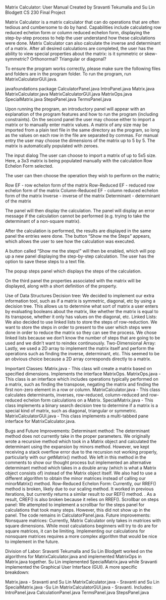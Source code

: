 Matrix Calculator: User Manual
Created by Sravanti Tekumalla and Su Lin Blodgett 
CS 230 Final Project

Matrix Calculator is a matrix calculator that can do operations that are often tedious and cumbersome to do by hand. Capabilities include calculating row reduced echelon form or column reduced echelon form, displaying the step-by-step process to help the user understand how these calculations were done. Matrix Calculator can also calculate the inverse and determinant of a matrix. After all desired calculations are completed, the user has the ability to view special properties about the matrix: is it symmetric or skew-symmetric? Orthonormal? Triangular or diagonal?

To ensure the program works correctly, please make sure the following files and folders are in the program folder. To run the program, run MatrixCalculatorGUI.java.

javafoundations package
CalculatorPanel.java
IntroPanel.java
Matrix.java
MatrixCalculator.java
MatrixCalculatorGUI.java
MatrixOps.java
SpecialMatrix.java
StepsPanel.java
TermsPanel.java

Upon running the program, an introductory panel will appear with an explanation of the program features and how to run the program (including constraints).
On the second panel the user may choose either to import a matrix or to manually enter matrix values. A matrix of any size may be imported from a plain text file in the same directory as the program, so long as the values on each row in the file are separated by commas. For manual entry the user may choose the dimensions of the matrix up to 5 by 5. The matrix is automatically populated with zeroes.


The input dialog
The user can choose to import a matrix of up to 5x5 size. Here, a 3x3 matrix is being populated manually with the calculation Row Echelon Form selected.



The user can then choose the operation they wish to perform on the matrix;

Row EF - row echelon form of the matrix
Row-Reduced EF - reduced row echelon form of the matrix
Column-Reduced EF - column reduced echelon form of the matrix
Inverse - inverse of the matrix
Determinant - determinant of the matrix

The panel will then display the calculation. The panel will display an error message if the calculation cannot be performed (e.g. trying to take the determinant of a non-square matrix).




After the calculation is performed, the results are displayed in the same panel the entries were done. The button “Show me the Steps” appears, which allows the user to see how the calculation was executed. 




A button called “Show me the steps!” will then be enabled, which will pop up a new panel displaying the step-by-step calculation. The user has the option to save these steps to a text file.

The popup steps panel which displays the steps of the calculation. 



On the third panel the properties associated with the matrix will be displayed, along with a short definition of the property.


Use of Data Structures
Decision tree: We decided to implement our extra information tool, such as if a matrix is symmetric, diagonal, etc by using a decision tree. This allows us to determine what sort of matrix a user enters by evaluating booleans about the matrix, like whether the matrix is equal to its transpose, whether it only has values on the diagonal, etc. 
Linked Lists: We also decided to use linked lists to store the steps of row-reduction. We want to store the steps in order to present to the user which steps were done in order to reduce the matrix so they can see the process. We chose linked lists because we don’t know the number of steps that are going to be used and we didn’t want to reindex continuously. 
Two-Dimensional Array: Lastly, we used a 2D array to implement the matrix itself and perform the operations such as finding the inverse, determinant, etc. This seemed to be an obvious choice because a 2D array corresponds directly to a matrix.

Important Classes: 
Matrix.java - This class will create a matrix based on specified dimensions. Implements the interface MatrixOps.
MatrixOps.java - This class is an interface which includes operations typically performed on a matrix, such as finding the transpose, negating the matrix and finding the first non-zero element in a row or column. 
MatrixCalculator.java - This class calculates determinants, inverses, row-reduced, column-reduced and row-reduced echelon form calculations on a Matrix. 
SpecialMatrix.java - This class implements a binary search decision tree to determine if a matrix is a special kind of matrix, such as diagonal, triangular or symmetric. 
MatrixCalculatorGUI.java - This class implements a multi-tabbed pane interface for MatrixCalculator.java. 


Bugs and Future Improvements: 
Determinant method: The determinant method does not currently take in the proper parameters. We originally wrote a recursive method which took in a Matrix object and calculated the determinant using the expansion by minors method. However, we kept receiving a stack overflow error due to the recursion not working properly, particularly with our getMatrix() method. We left in this method in the comments to show our thought process but implemented an alternative determinant method which takes in a double array (which is what a Matrix object consists of) instead of the  Matrix object itself. We also had to use a different algorithm to obtain the minor matrices instead of calling our minorMatrix() method. 
Row-Reduced Echelon Form: Currently, our RREF() method is broken, likely due to our scaling method. It worked in previous iterations, but currently returns a similar result to our REF() method. . As a result, CREF() is also broken because it relies on RREF().
Scrollbar on steps panel: We attempted to implement a scrollbar for the steps panel for calculations that took many steps. However, this did not show up in the panel. The code remains in CalculatorPanel.java. 
Future improvements: Nonsquare matrices: Currently, Matrix Calculator only takes in matrices with square dimensions. While most calculations beginners will try to do are for square matrices, it can be limiting. Implementing our calculations for nonsquare matrices requires a more complex algorithm that would be nice to implement in the future. 

Division of Labor:
Sravanti Tekumalla and Su Lin Blodgett worked on the algorithms for MatrixCalculator.java and implemented MatrixOps in Matrix.java together. Su Lin implemented SpecialMatrix.java while Sravanti implemented the Graphical User Interface (GUI). A more specific breakdown:

Matrix.java - Sravanti and Su Lin
MatrixCalculator.java - Sravanti and Su Lin
SpecialMatrix.java -Su Lin
MatrixCalculatorGUI.java - Sravanti. Includes: 
IntroPanel.java 
CalculationPanel.java 
TermsPanel.java 
StepsPanel.java

